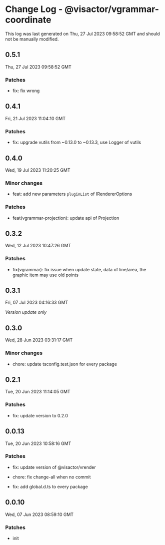 # Change Log - @visactor/vgrammar-coordinate

This log was last generated on Thu, 27 Jul 2023 09:58:52 GMT and should not be manually modified.

## 0.5.1
Thu, 27 Jul 2023 09:58:52 GMT

### Patches

- fix: fix wrong

## 0.4.1
Fri, 21 Jul 2023 11:04:10 GMT

### Patches

- fix: upgrade vutils from ~0.13.0 to ~0.13.3, use Logger of vutils



## 0.4.0
Wed, 19 Jul 2023 11:20:25 GMT

### Minor changes

- feat: add new parameters `pluginList` of IRendererOptions



### Patches

- feat(vgrammar-projection): update api of Projection



## 0.3.2
Wed, 12 Jul 2023 10:47:26 GMT

### Patches

- fix(vgrammar): fix issue when update state, data of line/area, the graphic item may use old points



## 0.3.1
Fri, 07 Jul 2023 04:16:33 GMT

_Version update only_

## 0.3.0
Wed, 28 Jun 2023 03:31:17 GMT

### Minor changes

- chore: update tsconfig.test.json for every package



## 0.2.1
Tue, 20 Jun 2023 11:14:05 GMT

### Patches

- fix: update version to 0.2.0



## 0.0.13
Tue, 20 Jun 2023 10:58:16 GMT

### Patches

- fix: update version of @visactor/vrender
- chore: fix change-all when no commit


- fix: add global.d.ts to every package



## 0.0.10
Wed, 07 Jun 2023 08:59:10 GMT

### Patches

- init

